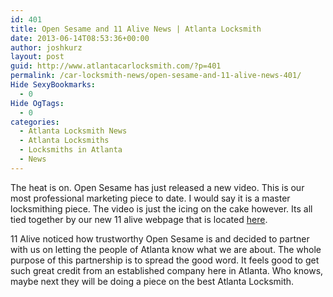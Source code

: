 ```yaml
---
id: 401
title: Open Sesame and 11 Alive News | Atlanta Locksmith
date: 2013-06-14T08:53:36+00:00
author: joshkurz
layout: post
guid: http://www.atlantacarlocksmith.com/?p=401
permalink: /car-locksmith-news/open-sesame-and-11-alive-news-401/
Hide SexyBookmarks:
  - 0
Hide OgTags:
  - 0
categories:
  - Atlanta Locksmith News
  - Atlanta Locksmiths
  - Locksmiths in Atlanta
  - News
---
```

<div class="pf-content">
  <p>
    The heat is on. Open Sesame has just released a new video. This is our most professional marketing piece to date. I would say it is a master locksmithing piece. The video is just the icing on the cake however. Its all tied together by our new 11 alive webpage that is located <a title="11 Alive Open Sesam Profile" href="http://midtown.11alive.com/business-directory/home-garden/214042/open-sesame">here</a>.
  </p>
  
  <p>
  </p>
  
  <p>
    11 Alive noticed how trustworthy Open Sesame is and decided to partner with us on letting the people of Atlanta know what we are about. The whole purpose of this partnership is to spread the good word. It feels good to get such great credit from an established company here in Atlanta. Who knows, maybe next they will be doing a piece on the best Atlanta Locksmith.
  </p>
</div>